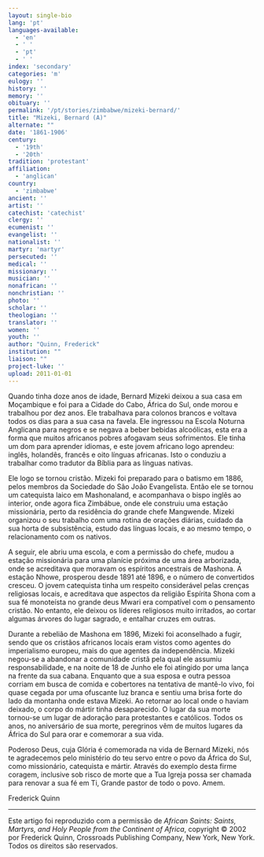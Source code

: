 ```yaml
---
layout: single-bio
lang: 'pt'
languages-available:
  - 'en'
  - ' '
  - 'pt'
  - ' '
index: 'secondary'
categories: 'm'
eulogy: ''
history: ''
memory: ''
obituary: ''
permalink: '/pt/stories/zimbabwe/mizeki-bernard/'
title: "Mizeki, Bernard (A)"
alternate: ""
date: '1861-1906'
century:
  - '19th'
  - '20th'
tradition: 'protestant'
affiliation:
  - 'anglican'
country:
  - 'zimbabwe'
ancient: ''
artist: ''
catechist: 'catechist'
clergy: ''
ecumenist: ''
evangelist: ''
nationalist: ''
martyr: 'martyr'
persecuted: ''
medical: ''
missionary: ''
musician: ''
nonafrican: ''
nonchristian: ''
photo: ''
scholar: ''
theologian: ''
translator: ''
women: ''
youth: ''
author: "Quinn, Frederick"
institution: ""
liaison: ""
project-luke: ''
upload: 2011-01-01
---
```




Quando tinha doze anos de idade, Bernard Mizeki deixou a sua casa em Moçambique e foi para a Cidade do Cabo, África do Sul, onde morou e trabalhou por dez anos. Ele trabalhava para colonos brancos e voltava todos os dias para a sua casa na favela. Ele ingressou na Escola Noturna Anglicana para negros e se negava a beber bebidas alcoólicas, esta era a forma que muitos africanos pobres afogavam seus sofrimentos. Ele tinha um dom para aprender idiomas, e este jovem africano logo aprendeu: inglês, holandês, francês e oito línguas africanas. Isto o conduziu a trabalhar como tradutor da Bíblia para as línguas nativas.

Ele logo se tornou cristão. Mizeki foi preparado para o batismo em 1886, pelos membros da Sociedade do São João Evangelista. Então ele se tornou um catequista laico em Mashonaland, e acompanhava o bispo inglês ao interior, onde agora fica Zimbábue, onde ele construiu uma estação missionária, perto da residência do grande chefe Mangwende. Mizeki organizou o seu trabalho com uma rotina de orações diárias, cuidado da sua horta de subsistência, estudo das línguas locais, e ao mesmo tempo, o relacionamento com os nativos.

A seguir, ele abriu uma escola, e com a permissão do chefe, mudou a estação missionária para uma planície próxima de uma área arborizada, onde se acreditava que moravam os espíritos ancestrais de Mashona. A estação Nhowe, prosperou desde 1891 até 1896, e o número de convertidos cresceu. O jovem catequista tinha um respeito considerável pelas crenças religiosas locais, e acreditava que aspectos da religião Espírita Shona com a sua fé monoteísta no grande deus Mwari era compatível com o pensamento cristão. No entanto, ele deixou os líderes religiosos muito irritados, ao cortar algumas árvores do lugar sagrado, e entalhar cruzes em outras.

Durante a rebelião de Mashona em 1896, Mizeki foi aconselhado a fugir, sendo que os cristãos africanos locais eram vistos como agentes do imperialismo europeu, mais do que agentes da independência. Mizeki negou-se a abandonar a comunidade cristã pela qual ele assumiu responsabilidade, e na noite de 18 de Junho ele foi atingido por uma lança na frente da sua cabana. Enquanto que a sua esposa e outra pessoa corriam em busca de comida e cobertores na tentativa de mantê-lo vivo, foi quase cegada por uma ofuscante luz branca e sentiu uma brisa forte do lado da montanha onde estava Mizeki. Ao retornar ao local onde o haviam deixado, o corpo do mártir tinha desaparecido. O lugar da sua morte tornou-se um lugar de adoração para protestantes e católicos. Todos os anos, no aniversário de sua morte, peregrinos vêm de muitos lugares da África do Sul para orar e comemorar a sua vida.

Poderoso Deus, cuja Glória é comemorada na vida de Bernard Mizeki, nós te agradecemos pelo ministério do teu servo entre o povo da África do Sul, como missionário, catequista e mártir. Através do exemplo desta firme coragem, inclusive sob risco de morte que a Tua Igreja possa ser chamada para renovar a sua fé em Ti,  Grande pastor de todo o povo. Amem.

Frederick Quinn

---

Este artigo foi reproduzido com a permissão de *African Saints: Saints, Martyrs, and Holy People from the Continent of Africa*, copyright © 2002 por Frederick Quinn, Crossroads Publishing Company, New York, New York. Todos os direitos são reservados.
